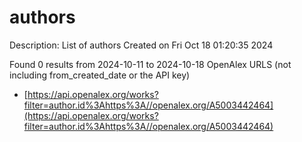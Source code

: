 # authors
Description: List of authors
Created on Fri Oct 18 01:20:35 2024

Found 0 results from 2024-10-11 to 2024-10-18
OpenAlex URLS (not including from_created_date or the API key)
- [https://api.openalex.org/works?filter=author.id%3Ahttps%3A//openalex.org/A5003442464](https://api.openalex.org/works?filter=author.id%3Ahttps%3A//openalex.org/A5003442464)

